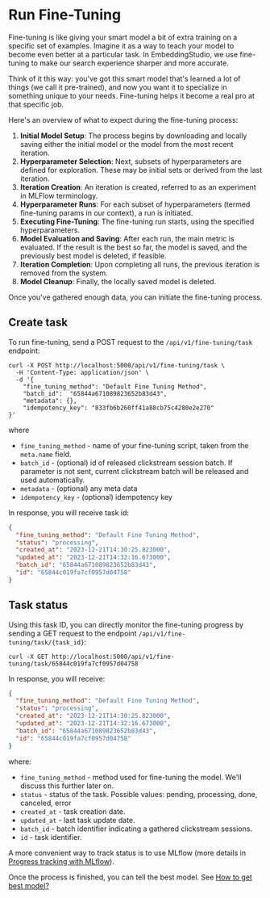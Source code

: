 # Run Fine-Tuning

Fine-tuning is like giving your smart model a bit of extra training on a specific set of examples. Imagine it as a way
to teach your model to become even better at a particular task. In EmbeddingStudio, we use fine-tuning to make our
search experience sharper and more accurate.

Think of it this way: you've got this smart model that's learned a lot of things (we call it pre-trained), and now you
want it to specialize in something unique to your needs. Fine-tuning helps it become a real pro at that specific job.

Here's an overview of what to expect during the fine-tuning process:

1. **Initial Model Setup**: The process begins by downloading and locally saving either the initial model or the model
   from the most recent iteration.
2. **Hyperparameter Selection**: Next, subsets of hyperparameters are defined for exploration. These may be initial sets
   or derived from the last iteration.
3. **Iteration Creation**: An iteration is created, referred to as an experiment
   in MLFlow terminology.
4. **Hyperparameter Runs**: For each subset of hyperparameters (termed fine-tuning params in our context), a run is
   initiated.
5. **Executing Fine-Tuning**: The fine-tuning run starts, using the specified hyperparameters.
6. **Model Evaluation and Saving**: After each run, the main metric is evaluated. If the result is the best so far, the
   model is saved, and the previously best model is deleted, if feasible.
7. **Iteration Completion**: Upon completing all runs, the previous iteration is removed from the system.
8. **Model Cleanup**: Finally, the locally saved model is deleted.

Once you've gathered enough data, you can initiate the fine-tuning process.

## Create task

To run fine-tuning, send a POST request to the `/api/v1/fine-tuning/task` endpoint:

```shell
curl -X POST http://localhost:5000/api/v1/fine-tuning/task \
  -H 'Content-Type: application/json' \
  -d '{
    "fine_tuning_method": "Default Fine Tuning Method",
    "batch_id":  "65844a671089823652b83d43",
    "metadata": {},
    "idempotency_key": "833fb6b260ff41a88cb75c4280e2e270"
}'
```

where

* `fine_tuning_method` - name of your fine-tuning script, taken from the `meta.name` field.
* `batch_id` - (optional) id of released clickstream session batch. If parameter is not sent,
  current clickstream batch will be released and used automatically.
* `metadata` - (optional) any meta data
* `idempotency_key` - (optional) idempotency key

In response, you will receive task id:

```json
{
  "fine_tuning_method": "Default Fine Tuning Method",
  "status": "processing",
  "created_at": "2023-12-21T14:30:25.823000",
  "updated_at": "2023-12-21T14:32:16.673000",
  "batch_id": "65844a671089823652b83d43",
  "id": "65844c019fa7cf0957d04758"
}
```

## Task status

Using this task ID, you can directly monitor the fine-tuning progress by sending a GET request to the
endpoint `/api/v1/fine-tuning/task/{task_id}`:

```shell
curl -X GET http://localhost:5000/api/v1/fine-tuning/task/65844c019fa7cf0957d04758
```

In response, you will receive:

```json
{
  "fine_tuning_method": "Default Fine Tuning Method",
  "status": "processing",
  "created_at": "2023-12-21T14:30:25.823000",
  "updated_at": "2023-12-21T14:32:16.673000",
  "batch_id": "65844a671089823652b83d43",
  "id": "65844c019fa7cf0957d04758"
}
```

where:

* `fine_tuning_method` - method used for fine-tuning the model. We'll discuss this further later on.
* `status` - status of the task. Possible values: pending, processing, done, canceled, error
* `created_at` - task creation date.
* `updated_at` - last task update date.
* `batch_id` - batch identifier indicating a gathered clickstream sessions.
* `id` - task identifier.

A more convenient way to track status is to use MLflow (more details in 
[Progress tracking with MLflow](hello_unstructured_world.md#progress-tracking-with-mlflow)).

Once the process is finished, you can tell the best model. See [How to get best model?](how_to_get_best_model.md)